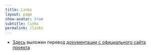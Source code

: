 ```yaml
---
title: Links
layout: page
show-avatar: true
subtitle: links
permalink: /links
---
```


* [Здесь](http://prgssr.ru/documentation/01_welcome) выложен перевод [документации с официального сайта проекта](http://jekyllrb.com/docs/home/)